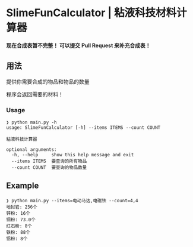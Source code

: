 # SlimeFunCalculator | 粘液科技材料计算器

**现在合成表暂不完整！ 可以提交 Pull Request 来补充合成表！**

## 用法

提供你需要合成的物品和物品的数量

程序会返回需要的材料！

### Usage

```shell
❯ python main.py -h
usage: SlimeFunCalculator [-h] --items ITEMS --count COUNT

粘液科技计算器

optional arguments:
  -h, --help     show this help message and exit
  --items ITEMS  要查询的所有物品
  --count COUNT  要查询的物品数量
```

## Example

```shell
❯ python main.py --items=电动马达,电磁铁 --count=4,4
地狱岩: 256个
锌粉: 16个
铜粉: 73.0个
红石粉: 8个
铁粉: 88个
铝粉: 8个
```
